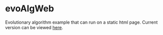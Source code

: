 # evoAlgWeb
Evolutionary algorithm example that can run on a static html page. Current version can be viewed [here](https://rmichaelswan.github.io/evoAlgWeb).
